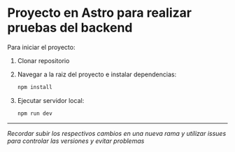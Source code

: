 # Proyecto en Astro para realizar pruebas del backend

Para iniciar el proyecto:
1. Clonar repositorio
2. Navegar a la raiz del proyecto e instalar dependencias:

    ```sh
    npm install
    ```
3. Ejecutar servidor local:

    ```sh
    npm run dev
    ```

---

*Recordar subir los respectivos cambios en una nueva rama y utilizar issues para controlar las versiones y evitar problemas*
